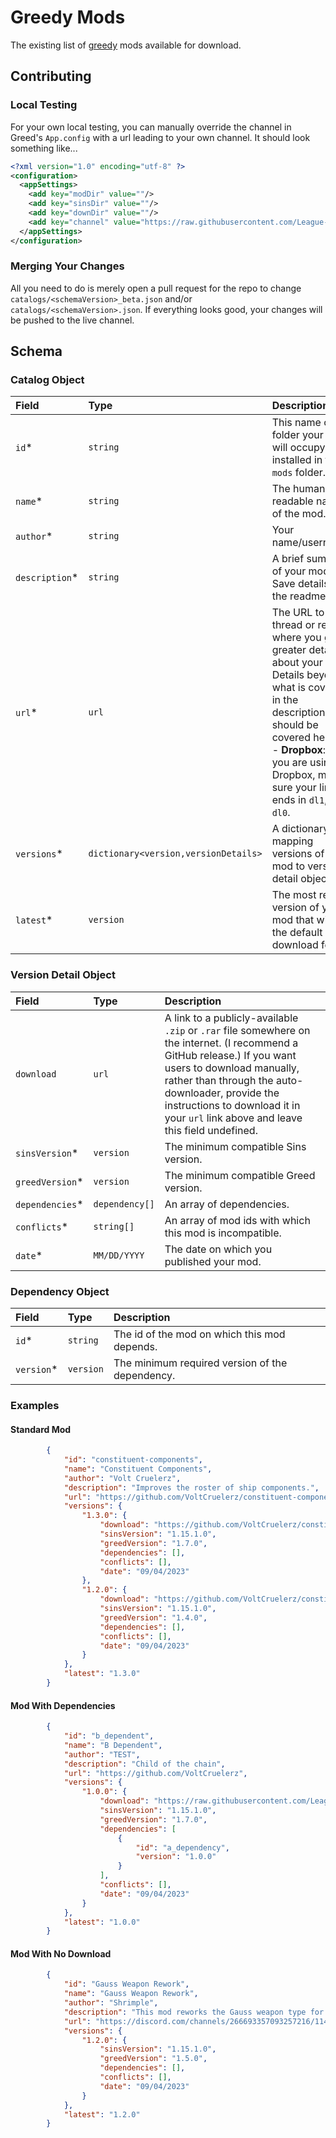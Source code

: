 # Greedy Mods

The existing list of [greedy](https://github.com/VoltCruelerz/Greed) mods available for download.

## Contributing

### Local Testing

For your own local testing, you can manually override the channel in Greed's `App.config` with a url leading to your own channel. It should look something like...

```xml
<?xml version="1.0" encoding="utf-8" ?>
<configuration>
  <appSettings>
    <add key="modDir" value=""/>
    <add key="sinsDir" value=""/>
    <add key="downDir" value=""/>
    <add key="channel" value="https://raw.githubusercontent.com/League-of-Greedy-Modders/Greedy-Mods/main/catalogs/1.0.0_alpha.json"/>
  </appSettings>
</configuration>
```

### Merging Your Changes

All you need to do is merely open a pull request for the repo to change `catalogs/<schemaVersion>_beta.json` and/or `catalogs/<schemaVersion>.json`. If everything looks good, your changes will be pushed to the live channel.

## Schema

### Catalog Object

| Field | Type | Description |
|:------|:-----|:------------|
| `id`* | `string` | This name of the folder your mod will occupy once installed in the `mods` folder. |
| `name`* | `string` | The human-readable name of the mod. |
| `author`* | `string` | Your name/username. |
| `description`* | `string` | A brief summary of your mod. Save details for the readme. |
| `url`* | `url` | The URL to your thread or repo where you give greater details about your mod. Details beyond what is covered in the description should be covered here.<br>- **Dropbox**: If you are using Dropbox, make sure your link ends in `dl1`, not `dl0`. |
| `versions`* | `dictionary<version,versionDetails>` | A dictionary mapping versions of your mod to version detail objects. |
| `latest`* | `version` | The most recent version of your mod that will be the default download for it. |


### Version Detail Object

| Field | Type | Description |
|:------|:-----|:------------|
| `download` | `url` | A link to a publicly-available `.zip` or `.rar` file somewhere on the internet. (I recommend a GitHub release.) If you want users to download manually, rather than through the auto-downloader, provide the instructions to download it in your `url` link above and leave this field undefined. |
| `sinsVersion`* | `version` | The minimum compatible Sins version. |
| `greedVersion`* | `version` | The minimum compatible Greed version. |
| `dependencies`* | `dependency[]` | An array of dependencies. |
| `conflicts`* | `string[]` | An array of mod ids with which this mod is incompatible. |
| `date`* | `MM/DD/YYYY` | The date on which you published your mod. |

### Dependency Object

| Field | Type | Description |
|:------|:-----|:------------|
| `id`* | `string` | The id of the mod on which this mod depends. |
| `version`* | `version` | The minimum required version of the dependency. |

### Examples

#### Standard Mod

```json
        {
            "id": "constituent-components",
            "name": "Constituent Components",
            "author": "Volt Cruelerz",
            "description": "Improves the roster of ship components.",
            "url": "https://github.com/VoltCruelerz/constituent-components",
            "versions": {
                "1.3.0": {
                    "download": "https://github.com/VoltCruelerz/constituent-components/archive/refs/tags/1.3.0.zip",
                    "sinsVersion": "1.15.1.0",
                    "greedVersion": "1.7.0",
                    "dependencies": [],
                    "conflicts": [],
                    "date": "09/04/2023"
                },
                "1.2.0": {
                    "download": "https://github.com/VoltCruelerz/constituent-components/archive/refs/tags/1.3.0.zip",
                    "sinsVersion": "1.15.1.0",
                    "greedVersion": "1.4.0",
                    "dependencies": [],
                    "conflicts": [],
                    "date": "09/04/2023"
                }
            },
            "latest": "1.3.0"
        }
```

#### Mod With Dependencies

```json
        {
            "id": "b_dependent",
            "name": "B Dependent",
            "author": "TEST",
            "description": "Child of the chain",
            "url": "https://github.com/VoltCruelerz",
            "versions": {
                "1.0.0": {
                    "download": "https://raw.githubusercontent.com/League-of-Greedy-Modders/Greedy-Mods/main/beta/b_dependent.zip",
                    "sinsVersion": "1.15.1.0",
                    "greedVersion": "1.7.0",
                    "dependencies": [
                        {
                            "id": "a_dependency",
                            "version": "1.0.0"
                        }
                    ],
                    "conflicts": [],
                    "date": "09/04/2023"
                }
            },
            "latest": "1.0.0"
        }
```

#### Mod With No Download

```json
        {
            "id": "Gauss Weapon Rework",
            "name": "Gauss Weapon Rework",
            "author": "Shrimple",
            "description": "This mod reworks the Gauss weapon type for the TEC Loyalists and TEC Rebels.",
            "url": "https://discord.com/channels/266693357093257216/1148026045124059247",
            "versions": {
                "1.2.0": {
                    "sinsVersion": "1.15.1.0",
                    "greedVersion": "1.5.0",
                    "dependencies": [],
                    "conflicts": [],
                    "date": "09/04/2023"
                }
            },
            "latest": "1.2.0"
        }
```
